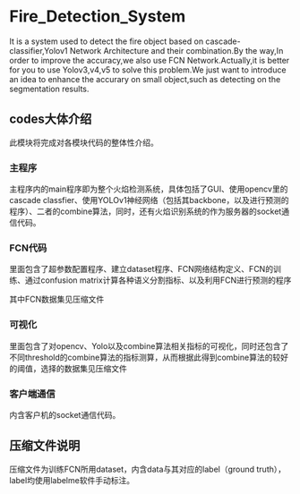 # Fire_Detection_System
It is a system used to detect the fire object based on cascade-classifier,Yolov1 Network Architecture and their combination.By the way,In order to improve the accuracy,we also use FCN Network.Actually,it is better for you to use Yolov3,v4,v5 to solve this problem.We just want to introduce an idea to enhance the accurary on small object,such as detecting on the segmentation results.


## codes大体介绍
此模块将完成对各模块代码的整体性介绍。

### 主程序
主程序内的main程序即为整个火焰检测系统，具体包括了GUI、使用opencv里的cascade classfier、使用YOLOv1神经网络（包括其backbone，以及进行预测的程序）、二者的combine算法，同时，还有火焰识别系统的作为服务器的socket通信代码。

### FCN代码
里面包含了超参数配置程序、建立dataset程序、FCN网络结构定义、FCN的训练、通过confusion matrix计算各种语义分割指标、以及利用FCN进行预测的程序

其中FCN数据集见压缩文件

### 可视化
里面包含了对opencv、Yolo以及combine算法相关指标的可视化，同时还包含了不同threshold的combine算法的指标测算，从而根据此得到combine算法的较好的阈值，选择的数据集见压缩文件

### 客户端通信
内含客户机的socket通信代码。

## 压缩文件说明
压缩文件为训练FCN所用dataset，内含data与其对应的label（ground truth），label均使用labelme软件手动标注。

